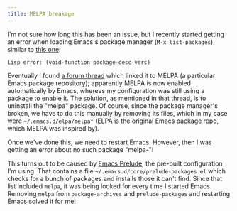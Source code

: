 ```yaml
---
title: MELPA breakage
---
```


I'm not sure how long this has been an issue, but I recently started getting an error when loading Emacs's package manager (`M-x list-packages`), similar to [this one](http://lists.gnu.org/archive/html/bug-gnu-emacs/2014-02/msg01646.html):

    Lisp error: (void-function package-desc-vers)

Eventually I found [a forum thread](https://bbs.archlinux.org/viewtopic.php?pid=1468945) which linked it to MELPA (a particular Emacs package repository); apparently MELPA is now enabled automatically by Emacs, whereas my configuration was still using a package to enable it. The solution, as mentioned in that thread, is to uninstall the "melpa" package. Of course, since the package manager's broken, we have to do this manually by removing its files, which in my case were `~/.emacs.d/elpa/melpa*` (ELPA is the original Emacs package repo, which MELPA was inspired by).

Once we've done this, we need to restart Emacs. However, then I was getting an error about no such package "melpa-"!

This turns out to be caused by [Emacs Prelude](http://batsov.com/prelude/), the pre-built configuration I'm using. That contains a file `~/.emacs.d/core/prelude-packages.el` which checks for a bunch of packages and installs those it can't find. Since that list included `melpa`, it was being looked for every time I started Emacs. Removing `melpa` from `package-archives` and `prelude-packages` and restarting Emacs solved it for me!
